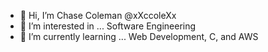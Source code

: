 - 👋 Hi, I’m Chase Coleman @xXccoleXx
- 👀 I’m interested in ... Software Engineering
- 🌱 I’m currently learning ... Web Development, C, and AWS
